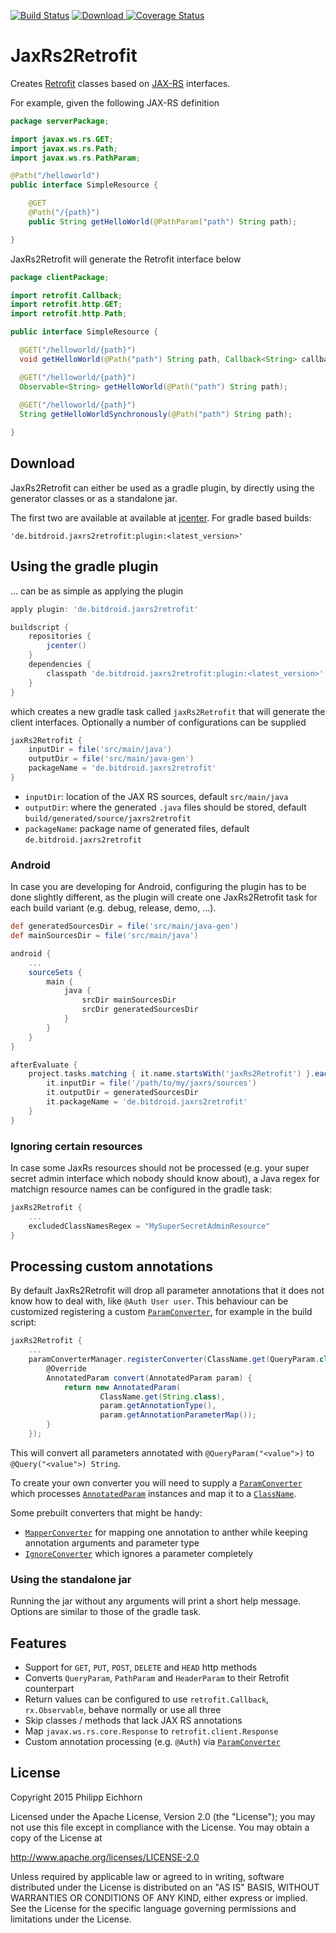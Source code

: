
[![Build Status](https://travis-ci.org/Maddoc42/JaxRs2Retrofit.svg?branch=master)](https://travis-ci.org/Maddoc42/JaxRs2Retrofit)
[ ![Download](https://api.bintray.com/packages/maddoc42/maven/jaxrs2retrofit/images/download.svg) ](https://bintray.com/maddoc42/maven/jaxrs2retrofit/_latestVersion)
[![Coverage Status](https://coveralls.io/repos/Maddoc42/JaxRs2Retrofit/badge.svg?branch=master)](https://coveralls.io/r/Maddoc42/JaxRs2Retrofit?branch=master)

# JaxRs2Retrofit

Creates [Retrofit](https://github.com/square/retrofit) classes based on
[JAX-RS](https://de.wikipedia.org/wiki/Java_API_for_RESTful_Web_Services) interfaces. 

For example, given the following JAX-RS definition


```java
package serverPackage;

import javax.ws.rs.GET;
import javax.ws.rs.Path;
import javax.ws.rs.PathParam;

@Path("/helloworld")
public interface SimpleResource {

	@GET
	@Path("/{path}")
	public String getHelloWorld(@PathParam("path") String path);

}
```

JaxRs2Retrofit will generate the Retrofit interface below

```java
package clientPackage;

import retrofit.Callback;
import retrofit.http.GET;
import retrofit.http.Path;

public interface SimpleResource {

  @GET("/helloworld/{path}")
  void getHelloWorld(@Path("path") String path, Callback<String> callback);

  @GET("/helloworld/{path}")
  Observable<String> getHelloWorld(@Path("path") String path);
  
  @GET("/helloworld/{path}")
  String getHelloWorldSynchronously(@Path("path") String path);

}
```

## Download

JaxRs2Retrofit can either be used as a gradle plugin, by directly using the generator classes or as a 
standalone jar.

The first two are available at available at [jcenter](https://bintray.com/maddoc42/maven/jaxrs2retrofit/).
For gradle based builds:

`'de.bitdroid.jaxrs2retrofit:plugin:<latest_version>'`

## Using the gradle plugin

... can be as simple as applying the plugin

```groovy
apply plugin: 'de.bitdroid.jaxrs2retrofit'

buildscript {
    repositories {
        jcenter()
    }
    dependencies {
        classpath 'de.bitdroid.jaxrs2retrofit:plugin:<latest_version>'
    }
}
```

which creates a new gradle task called `jaxRs2Retrofit` that will generate the client interfaces. Optionally a number of configurations can be supplied

```groovy
jaxRs2Retrofit {
    inputDir = file('src/main/java')
    outputDir = file('src/main/java-gen')
    packageName = 'de.bitdroid.jaxrs2retrofit'
}
```

- `inputDir`: location of the JAX RS sources, default `src/main/java`
- `outputDir`: where the generated `.java` files should be stored, default `build/generated/source/jaxrs2retrofit`
- `packageName`: package name of generated files, default `de.bitdroid.jaxrs2retrofit`


### Android

In case you are developing for Android, configuring the plugin has to be done slightly different, as the plugin will create one JaxRs2Retrofit task for each build variant (e.g. debug, release, demo, ...).

```groovy
def generatedSourcesDir = file('src/main/java-gen')
def mainSourcesDir = file('src/main/java')

android {
    ...
    sourceSets {
        main {
            java {
                srcDir mainSourcesDir
                srcDir generatedSourcesDir
            }
        }
    }
}

afterEvaluate {
    project.tasks.matching { it.name.startsWith('jaxRs2Retrofit') }.each {
        it.inputDir = file('/path/to/my/jaxrs/sources')
        it.outputDir = generatedSourcesDir
        it.packageName = 'de.bitdroid.jaxrs2retrofit'
    }
}
```

### Ignoring certain resources

In case some JaxRs resources should not be processed (e.g. your super secret admin interface which nobody should know about), a Java regex for matchign resource names can be configured in the gradle task:

```groovy
jaxRs2Retrofit {
    ...
    excludedClassNamesRegex = "MySuperSecretAdminResource"
}
```

## Processing custom annotations

By default JaxRs2Retrofit will drop all parameter annotations that it does not know how to deal with, like `@Auth User user`. This behaviour can be customized registering a custom [`ParamConverter`](https://github.com/Maddoc42/JaxRs2Retrofit/blob/master/plugin/src/main/java/de/bitdroid/jaxrs2retrofit/converter/ParamConverter.java), for example in the build script:

```groovy
jaxRs2Retrofit {
    ...
    paramConverterManager.registerConverter(ClassName.get(QueryParam.class), new ParamConverter() {
        @Override
        AnnotatedParam convert(AnnotatedParam param) {
            return new AnnotatedParam(
                    ClassName.get(String.class),
                    param.getAnnotationType(),
                    param.getAnnotationParameterMap());
        }
    });
```

This will convert all parameters annotated with `@QueryParam("<value">)` to `@Query("<value">) String`.

To create your own converter you will need to supply a [`ParamConverter`](https://github.com/Maddoc42/JaxRs2Retrofit/blob/master/plugin/src/main/java/de/bitdroid/jaxrs2retrofit/converter/ParamConverter.java) which processes [`AnnotatedParam`](https://github.com/Maddoc42/JaxRs2Retrofit/blob/master/plugin/src/main/java/de/bitdroid/jaxrs2retrofit/converter/AnnotatedParam.java) instances and map it to a [`ClassName`](https://square.github.io/javapoet/javadoc/javapoet/com/squareup/javapoet/ClassName.html).

Some prebuilt converters that might be handy:

- [`MapperConverter`](https://github.com/Maddoc42/JaxRs2Retrofit/blob/master/plugin/src/main/java/de/bitdroid/jaxrs2retrofit/converter/MappingConverter.java) for mapping one annotation to anther while keeping annotation arguments and parameter type
- [`IgnoreConverter`](https://github.com/Maddoc42/JaxRs2Retrofit/blob/master/plugin/src/main/java/de/bitdroid/jaxrs2retrofit/converter/IgnoreConverter.java) which ignores a parameter completely


### Using the standalone jar

Running the jar without any arguments will print a short help message. Options are similar to those of the gradle task.


## Features

- Support for `GET`, `PUT`, `POST`, `DELETE` and `HEAD` http methods
- Converts `QueryParam`, `PathParam` and `HeaderParam` to their Retrofit counterpart
- Return values can be configured to use `retrofit.Callback`, `rx.Observable`, behave normally or use all three
- Skip classes / methods that lack JAX RS annotations
- Map `javax.ws.rs.core.Response` to `retrofit.client.Response`
- Custom annotation processing (e.g. `@Auth`) via [`ParamConverter`](https://github.com/Maddoc42/JaxRs2Retrofit/blob/master/plugin/src/main/java/de/bitdroid/jaxrs2retrofit/converter/ParamConverter.java)


## License
Copyright 2015 Philipp Eichhorn 

Licensed under the Apache License, Version 2.0 (the "License");
you may not use this file except in compliance with the License.
You may obtain a copy of the License at

http://www.apache.org/licenses/LICENSE-2.0

Unless required by applicable law or agreed to in writing, software
distributed under the License is distributed on an "AS IS" BASIS,
WITHOUT WARRANTIES OR CONDITIONS OF ANY KIND, either express or implied.
See the License for the specific language governing permissions and
limitations under the License.
